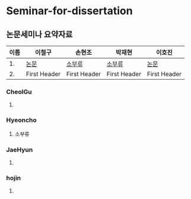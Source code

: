 # Seminar-for-dissertation

## 논문세미나 요약자료



|이름|        이철구     |       손현조     |      박재현       |      이호진         |
|---| --------------------- | --------------------- | --------------------- | --------------------- |
|1.|      [논문](https://github.com/Seminar-for-dissertation/JaeHyun/a.txt)     |     [소부류](https://github.com/Seminar-for-dissertation/Hyeoncho/소류.pptx)     |     [소부류](https://github.com/Seminar-for-dissertation/JaeHyun/소부류.pptx)     |     [논문](https://github.com/Seminar-for-dissertation/JaeHyun/a.txt)      |
|2.|     First Header      |     First Header      |     First Header      |     First Header      |
 
 
 
 ### CheolGu  
  1.
  
  ### Hyeoncho  
  1. 소부류
  
  ### JaeHyun  
  1.
  
  ### hojin  
  1.
